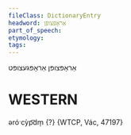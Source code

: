 ```yaml
---
fileClass: DictionaryEntry
headword: אַראָפּצופּן
part_of_speech: 
etymology: 
tags: 
---
```

אַראָפּצופּן
אַראָפּגעצופּט

WESTERN
========

əróˑcỳp͡dm̩ {?} {WTCP, Vác, 47197}